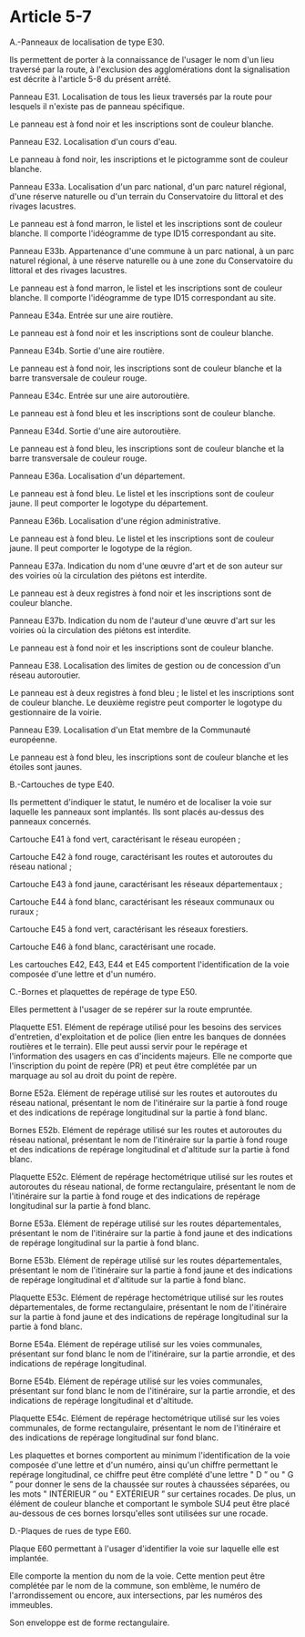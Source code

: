 # Article 5-7

A.-Panneaux de localisation de type E30.

Ils permettent de porter à la connaissance de l'usager le nom d'un lieu traversé par la route, à l'exclusion des agglomérations dont la signalisation est décrite à l'article 5-8 du présent arrêté.

Panneau E31. Localisation de tous les lieux traversés par la route pour lesquels il n'existe pas de panneau spécifique.

Le panneau est à fond noir et les inscriptions sont de couleur blanche.

Panneau E32. Localisation d'un cours d'eau.

Le panneau à fond noir, les inscriptions et le pictogramme sont de couleur blanche.

Panneau E33a. Localisation d'un parc national, d'un parc naturel régional, d'une réserve naturelle ou d'un terrain du Conservatoire du littoral et des rivages lacustres.

Le panneau est à fond marron, le listel et les inscriptions sont de couleur blanche. Il comporte l'idéogramme de type ID15 correspondant au site.

Panneau E33b. Appartenance d'une commune à un parc national, à un parc naturel régional, à une réserve naturelle ou à une zone du Conservatoire du littoral et des rivages lacustres.

Le panneau est à fond marron, le listel et les inscriptions sont de couleur blanche. Il comporte l'idéogramme de type ID15 correspondant au site.

Panneau E34a. Entrée sur une aire routière.

Le panneau est à fond noir et les inscriptions sont de couleur blanche.

Panneau E34b. Sortie d'une aire routière.

Le panneau est à fond noir, les inscriptions sont de couleur blanche et la barre transversale de couleur rouge.

Panneau E34c. Entrée sur une aire autoroutière.

Le panneau est à fond bleu et les inscriptions sont de couleur blanche.

Panneau E34d. Sortie d'une aire autoroutière.

Le panneau est à fond bleu, les inscriptions sont de couleur blanche et la barre transversale de couleur rouge.

Panneau E36a. Localisation d'un département.

Le panneau est à fond bleu. Le listel et les inscriptions sont de couleur jaune. Il peut comporter le logotype du département.

Panneau E36b. Localisation d'une région administrative.

Le panneau est à fond bleu. Le listel et les inscriptions sont de couleur jaune. Il peut comporter le logotype de la région.

Panneau E37a. Indication du nom d'une œuvre d'art et de son auteur sur des voiries où la circulation des piétons est interdite.

Le panneau est à deux registres à fond noir et les inscriptions sont de couleur blanche.

Panneau E37b. Indication du nom de l'auteur d'une œuvre d'art sur les voiries où la circulation des piétons est interdite.

Le panneau est à fond noir et les inscriptions sont de couleur blanche.

Panneau E38. Localisation des limites de gestion ou de concession d'un réseau autoroutier.

Le panneau est à deux registres à fond bleu ; le listel et les inscriptions sont de couleur blanche. Le deuxième registre peut comporter le logotype du gestionnaire de la voirie.

Panneau E39. Localisation d'un Etat membre de la Communauté européenne.

Le panneau est à fond bleu, les inscriptions sont de couleur blanche et les étoiles sont jaunes.

B.-Cartouches de type E40.

Ils permettent d'indiquer le statut, le numéro et de localiser la voie sur laquelle les panneaux sont implantés. Ils sont placés au-dessus des panneaux concernés.

Cartouche E41 à fond vert, caractérisant le réseau européen ;

Cartouche E42 à fond rouge, caractérisant les routes et autoroutes du réseau national ;

Cartouche E43 à fond jaune, caractérisant les réseaux départementaux ;

Cartouche E44 à fond blanc, caractérisant les réseaux communaux ou ruraux ;

Cartouche E45 à fond vert, caractérisant les réseaux forestiers.

Cartouche E46 à fond blanc, caractérisant une rocade.

Les cartouches E42, E43, E44 et E45 comportent l'identification de la voie composée d'une lettre et d'un numéro.

C.-Bornes et plaquettes de repérage de type E50.

Elles permettent à l'usager de se repérer sur la route empruntée.

Plaquette E51. Elément de repérage utilisé pour les besoins des services d'entretien, d'exploitation et de police (lien entre les banques de données routières et le terrain). Elle peut aussi servir pour le repérage et l'information des usagers en cas d'incidents majeurs. Elle ne comporte que l'inscription du point de repère (PR) et peut être complétée par un marquage au sol au droit du point de repère.

Borne E52a. Elément de repérage utilisé sur les routes et autoroutes du réseau national, présentant le nom de l'itinéraire sur la partie à fond rouge et des indications de repérage longitudinal sur la partie à fond blanc.

Bornes E52b. Elément de repérage utilisé sur les routes et autoroutes du réseau national, présentant le nom de l'itinéraire sur la partie à fond rouge et des indications de repérage longitudinal et d'altitude sur la partie à fond blanc.

Plaquette E52c. Elément de repérage hectométrique utilisé sur les routes et autoroutes du réseau national, de forme rectangulaire, présentant le nom de l'itinéraire sur la partie à fond rouge et des indications de repérage longitudinal sur la partie à fond blanc.

Borne E53a. Elément de repérage utilisé sur les routes départementales, présentant le nom de l'itinéraire sur la partie à fond jaune et des indications de repérage longitudinal sur la partie à fond blanc.

Borne E53b. Elément de repérage utilisé sur les routes départementales, présentant le nom de l'itinéraire sur la partie à fond jaune et des indications de repérage longitudinal et d'altitude sur la partie à fond blanc.

Plaquette E53c. Elément de repérage hectométrique utilisé sur les routes départementales, de forme rectangulaire, présentant le nom de l'itinéraire sur la partie à fond jaune et des indications de repérage longitudinal sur la partie à fond blanc.

Borne E54a. Elément de repérage utilisé sur les voies communales, présentant sur fond blanc le nom de l'itinéraire, sur la partie arrondie, et des indications de repérage longitudinal.

Borne E54b. Elément de repérage utilisé sur les voies communales, présentant sur fond blanc le nom de l'itinéraire, sur la partie arrondie, et des indications de repérage longitudinal et d'altitude.

Plaquette E54c. Elément de repérage hectométrique utilisé sur les voies communales, de forme rectangulaire, présentant le nom de l'itinéraire et des indications de repérage longitudinal sur fond blanc.

Les plaquettes et bornes comportent au minimum l'identification de la voie composée d'une lettre et d'un numéro, ainsi qu'un chiffre permettant le repérage longitudinal, ce chiffre peut être complété d'une lettre " D ” ou " G ” pour donner le sens de la chaussée sur routes à chaussées séparées, ou les mots " INTÉRIEUR ” ou " EXTÉRIEUR ” sur certaines rocades. De plus, un élément de couleur blanche et comportant le symbole SU4 peut être placé au-dessous de ces bornes lorsqu'elles sont utilisées sur une rocade.

D.-Plaques de rues de type E60.

Plaque E60 permettant à l'usager d'identifier la voie sur laquelle elle est implantée.

Elle comporte la mention du nom de la voie. Cette mention peut être complétée par le nom de la commune, son emblème, le numéro de l'arrondissement ou encore, aux intersections, par les numéros des immeubles.

Son enveloppe est de forme rectangulaire.
